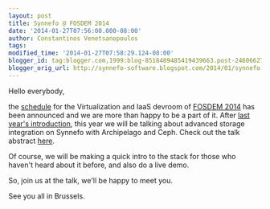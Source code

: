 ```yaml
---
layout: post
title: Synnefo @ FOSDEM 2014
date: '2014-01-27T07:56:00.000-08:00'
author: Constantinos Venetsanopoulos
tags: 
modified_time: '2014-01-27T07:58:29.124-08:00'
blogger_id: tag:blogger.com,1999:blog-8518489485419439663.post-246066274537469139
blogger_orig_url: http://synnefo-software.blogspot.com/2014/01/synnefo-fosdem-2014.html
---
```



Hello everybody,

the [schedule](https://fosdem.org/2014/schedule/track/virtualisation_and_iaas/) for the Virtualization and IaaS devroom of [FOSDEM 2014](https://fosdem.org/2014/) has been announced and we are more than happy to be a part of  it. After [last year's introduction](https://archive.fosdem.org/2013/schedule/event/synnefo/), this year we will be talking about advanced storage integration on Synnefo with Archipelago and Ceph. Check out the talk abstract [here](https://fosdem.org/2014/schedule/event/virtiaas02/).

Of course, we will be making a quick intro to the stack for those who haven't heard about it before, and also do a live demo.

So, join us at the talk, we'll be happy to meet you.

See you all in Brussels.